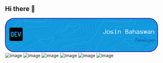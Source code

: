 ## Hi there 👋

![Josin Bahaswan](img/github-header-banner.png)
![image]({https://img.shields.io/badge/HTML5-E34F26?style=for-the-badge&logo=html5&logoColor=white})
![image]({https://img.shields.io/badge/CSS3-1572B6?style=for-the-badge&logo=css3&logoColor=white})
![image]({https://img.shields.io/badge/CSS3-1572B6?style=for-the-badge&logo=css3&logoColor=white})
![image]({https://img.shields.io/badge/C%23-239120?style=for-the-badge&logo=csharp&logoColor=white})
![image]({https://img.shields.io/badge/PHP-777BB4?style=for-the-badge&logo=php&logoColor=white})
![image]({https://img.shields.io/badge/JavaScript-323330?style=for-the-badge&logo=javascript&logoColor=F7DF1E})


<!--
**JosinBahaswan/JosinBahaswan** is a ✨ _special_ ✨ repository because its `README.md` (this file) appears on your GitHub profile.

![image]({BadgeURLHere})

Here are some ideas to get you started:

- 🔭 I’m currently working on ...
- 🌱 I’m currently learning ...
- 👯 I’m looking to collaborate on ...
- 🤔 I’m looking for help with ...
- 💬 Ask me about ...
- 📫 How to reach me: ...
- 😄 Pronouns: ...
- ⚡ Fun fact: ...
-->
